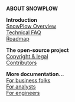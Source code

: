 **ABOUT SNOWPLOW** 

**Introduction**  
[SnowPlow Overview](SnowPlow-overview)  
[Technical FAQ](Technical-FAQ)  
[Roadmap](Product-roadmap)  

**The open-source project**  
[Copyright & legal](Copyright-legal)  
[Contributors](Contributors)  

**More documentation...**  
[For business folks](Product-overview)  
[For analysts](Analysts-cookbook)  
[For engineers](Setting-up-SnowPlow)  